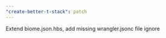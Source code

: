 ```yaml
---
"create-better-t-stack": patch
---
```


Extend biome.json.hbs, add missing wrangler.jsonc file ignore
